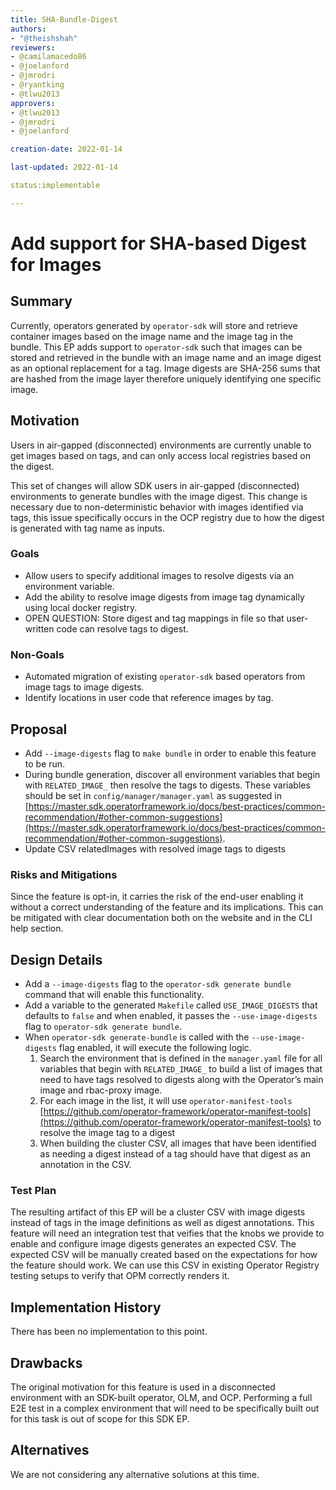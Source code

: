 ```yaml
---
title: SHA-Bundle-Digest
authors:
- "@theishshah"
reviewers:
- @camilamacedo86 
- @joelanford 
- @jmrodri
- @ryantking 
- @tlwu2013 
approvers:
- @tlwu2013 
- @jmrodri
- @joelanford 

creation-date: 2022-01-14

last-updated: 2022-01-14

status:implementable

---
```


# Add support for SHA-based Digest for Images

## Summary

Currently, operators generated by `operator-sdk` will store and retrieve container images based on the image name and the image tag in the bundle. This EP adds support to `operator-sdk` such that images can be stored and retrieved in the bundle with an image name and an image digest as an optional replacement for a tag. Image digests are SHA-256 sums that are hashed from the image layer therefore uniquely identifying one specific image.

## Motivation

Users in air-gapped (disconnected) environments are currently unable to get images based on tags, and can only access local registries based on the digest.

This set of changes will allow SDK users in air-gapped (disconnected) environments to generate bundles with the image digest. This change is necessary due to non-deterministic behavior with images identified via tags, this issue specifically occurs in the OCP registry due to how the digest is generated with tag name as inputs.

### Goals

- Allow users to specify additional images to resolve digests via an environment variable.
- Add the ability to resolve image digests from image tag dynamically using local docker registry.
- OPEN QUESTION: Store digest and tag mappings in file so that user-written code can resolve tags to digest.

### Non-Goals

- Automated migration of existing `operator-sdk` based operators from image tags to image digests.
- Identify locations in user code that reference images by tag.

## Proposal

- Add `--image-digests` flag to `make bundle` in order to enable this feature to be run.
- During bundle generation, discover all environment variables that begin with `RELATED_IMAGE_` then resolve the tags to digests. These variables should be set in `config/manager/manager.yaml` as suggested in [https://master.sdk.operatorframework.io/docs/best-practices/common-recommendation/#other-common-suggestions](https://master.sdk.operatorframework.io/docs/best-practices/common-recommendation/#other-common-suggestions).
- Update CSV relatedImages with resolved image tags to digests

### Risks and Mitigations

Since the feature is opt-in, it carries the risk of the end-user enabling it without a correct understanding of the feature and its implications. This can be mitigated with clear documentation both on the website and in the CLI help section.

## Design Details

- Add a `--image-digests` flag to the `operator-sdk generate bundle` command that will enable this functionality.
- Add a variable to the generated `Makefile` called `USE_IMAGE_DIGESTS` that defaults to `false` and when enabled, it passes the `--use-image-digests` flag to `operator-sdk generate bundle`.
- When `operator-sdk generate-bundle` is called with the `--use-image-digests` flag enabled, it will execute the following logic.
  1. Search the environment that is defined in the `manager.yaml` file for all variables that begin with `RELATED_IMAGE_` to build a list of images that need to have tags resolved to digests along with the Operator’s main image and rbac-proxy image.
  1. For each image in the list, it will use `operator-manifest-tools` [https://github.com/operator-framework/operator-manifest-tools](https://github.com/operator-framework/operator-manifest-tools) to resolve the image tag to a digest
  1. When building the cluster CSV, all images that have been identified as needing a digest instead of a tag should have that digest as an annotation in the CSV.

### Test Plan

The resulting artifact of this EP will be a cluster CSV with image digests instead of tags in the image definitions as well as digest annotations. This feature will need an integration test that veifies that the knobs we provide to enable and configure image digests generates an expected CSV. The expected CSV will be manually created based on the expectations for how the feature should work. We can use this CSV in existing Operator Registry testing setups to verify that OPM correctly renders it.

## Implementation History

There has been no implementation to this point.

## Drawbacks

The original motivation for this feature is used in a disconnected environment with an SDK-built operator, OLM, and OCP. Performing a full E2E test in a complex environment that will need to be specifically built out for this task is out of scope for this SDK EP.

## Alternatives

We are not considering any alternative solutions at this time.
